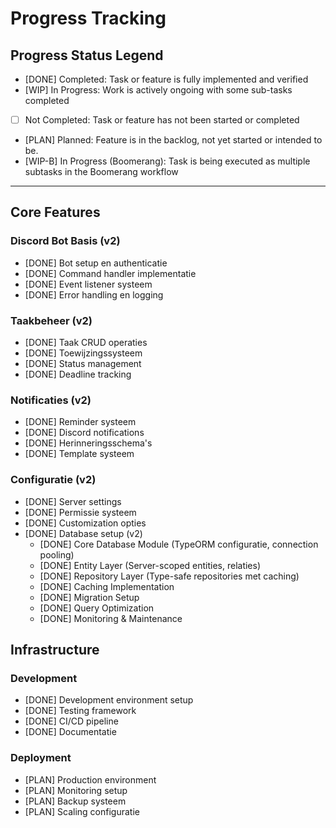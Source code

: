 # Progress Tracking

## Progress Status Legend

- [DONE] Completed: Task or feature is fully implemented and verified
- [WIP] In Progress: Work is actively ongoing with some sub-tasks completed
- [ ] Not Completed: Task or feature has not been started or completed
- [PLAN] Planned: Feature is in the backlog, not yet started or intended to be.
- [WIP-B] In Progress (Boomerang): Task is being executed as multiple subtasks in the Boomerang workflow

---

## Core Features

### Discord Bot Basis (v2)
- [DONE] Bot setup en authenticatie
- [DONE] Command handler implementatie
- [DONE] Event listener systeem
- [DONE] Error handling en logging

### Taakbeheer (v2)
- [DONE] Taak CRUD operaties
- [DONE] Toewijzingssysteem
- [DONE] Status management
- [DONE] Deadline tracking

### Notificaties (v2)
- [DONE] Reminder systeem
- [DONE] Discord notifications
- [DONE] Herinneringsschema's
- [DONE] Template systeem

### Configuratie (v2)
- [DONE] Server settings
- [DONE] Permissie systeem
- [DONE] Customization opties
- [DONE] Database setup (v2)
  - [DONE] Core Database Module (TypeORM configuratie, connection pooling)
  - [DONE] Entity Layer (Server-scoped entities, relaties)
  - [DONE] Repository Layer (Type-safe repositories met caching)
  - [DONE] Caching Implementation
  - [DONE] Migration Setup
  - [DONE] Query Optimization
  - [DONE] Monitoring & Maintenance

## Infrastructure

### Development
- [DONE] Development environment setup
- [DONE] Testing framework
- [DONE] CI/CD pipeline
- [DONE] Documentatie

### Deployment
- [PLAN] Production environment
- [PLAN] Monitoring setup
- [PLAN] Backup systeem
- [PLAN] Scaling configuratie